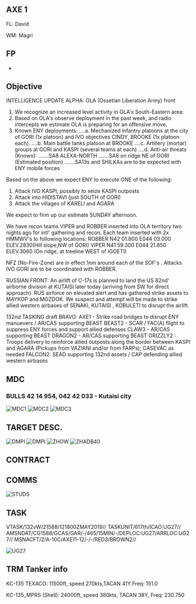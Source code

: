 ## AXE 1

FL: David

WM: Magri


## FP
-

## Objective

INTELLIGENCE UPDATE ALPHA:
OLA (Ossetian Liberation Army) front
1. We recognize an increased level activity in OLA's South-Eastern area:
2. Based on OLA's observe deployment in the past week, and radio intercepts we estimate OLA is preparing for an offensive move.
3. Known ENY deployments:
....a. Mechanized infantry platoons at the city of GORI (1x platoon) and IVO 
objectives CINDY, BROOKE (1x platoon each). 
....b. Main battle tanks platoon at BROOKE
....c. Artillery (mortar) groups at GORI and KASPI (several teams at each)
....d. Anti-air threats (Known): 
.......SA8 ALEXA-NORTH
.......SA8 on ridge NE of GORI (Estimated position)
.......SA13s and SHILKAs are to be expected with ENY mobile forces

Based on the above we expect ENY to execute ONE of the following:
1. Attack IVO KASPI, possibly to seize KASPI outposts
2. Attack into HIDISTAVI (just SOUTH of GORI)
3. Attack the villages of KARELI and AGARA

We expect to firm up our estimate SUNDAY afternoon.

We have recon teams VIPER and ROBBER inserted into OLA territory two nights ago for intl' gathering and recon.
Each team inserted with 2x HMMWV's to following locations:
ROBBER N42 01.800 E044 03.000 ELEV.2830(Hill slope,NW of GORI)
VIPER N41 59.300 E044 21.850 ELEV.3060 (On ridge, at treeline WEST of IGOETI)

NFZ (No-Fire-Zone) are in effect 1nm around each of the SOF's . 
Attacks IVO GORI are to be coordinated with ROBBER.

RUSSIAN FRONT:
An airlift of C-17s is planned to land the US 82nd' airborne division at KUTAISI later today (arriving from SW for direct approach).
RUS airforce on elevated alert and has gathered strike assets to MAYKOP and MOZDOK. We suspect and attempt will be made to strike allied western airbases of SENAKI, KUTAISI , KOBULETI to disrupt the airlift.

132nd TASKING draft BRAVO:
AXE1 - Strike road bridges to disrupt ENY manuevers / AR/CAS supporting BEAST 
BEAST2 - SCAR / FAC(A) flight to suppress ENY forces and support allied defenses
CLAW3 - AR/CAS supporting BEAST
DRAGON2 - AR/CAS supporting BEAST
GRIZZLY2 : Troops delivery to reinforce allied outposts along the border between KASPI and AGARA
(Pickups from VAZIANI and/or from FARPs); CASEVAC as needed
FALCON2: SEAD supporting 132nd assets / CAP defending allied western airbases


## MDC

### BULLS 42 14 954, 042 42 033 - Kutaisi city


![MDC1](MDC10.png)
![MDC2](MDC20.png)
![MDC3](MDC30.png)

## TARGET DESC.

![DMPI](E50.png)
![DMPI](E10.png)
![ZHOW](E20.PNG)
![ZHADB40](E30.PNG)

## CONTRACT


## COMMS

![STUDS](E40.PNG)


	

## TASK
VTASK/132vW/21588/121800ZMAY2019//
TASKUNIT/617th/ICAO:UG27//
AMSNDAT/CG1588/GCAS/GAR/-/465/15MIN/-/DEPLOC:UG27/ARRLOC:UG27//
MSNACFT/2/A-10C/AXE11-12/-/-/RED3/BROWN2//

![UG27](UG27_GND_INVERTED.png)


## TRM Tanker info
KC-135 TEXACO:
11500ft, speed 270kts,TACAN 41Y.Freq: 151.0

KC-135_MPRS (Shell):
24000ft, speed 380kts, TACAN 38Y, Freq: 230.750
